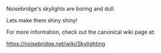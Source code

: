 Noisebridge's skylights are boring and dull.

Lets make them shiny shiny!

For more information, check out the canonical wiki page at:

https://noisebridge.net/wiki/Skylighting
